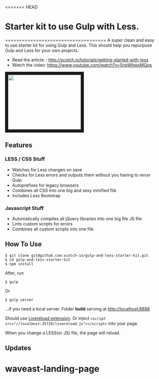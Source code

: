 <<<<<<< HEAD
# Starter kit to use Gulp with Less.
====================================
A super clean and easy to use starter kit for using Gulp and Less. This should help you repurpose Gulp and Less for your own projects.

- Read the article: : http://scotch.io/tutorials/getting-started-with-less
- Watch the video: https://www.youtube.com/watch?v=5nqWhwsMQqs

<a href="http://www.youtube.com/watch?feature=player_embedded&v=5nqWhwsMQqs
" target="_blank"><img src="http://img.youtube.com/vi/5nqWhwsMQqs/0.jpg" width="240" height="180" border="10" /></a>


## Features

### LESS / CSS Stuff

- Watches for Less changes on save
- Checks for Less errors and outputs them without you having to rerun Gulp
- Autoprefixes for legacy browsers
- Combines all CSS into one big and sexy minified file
- Includes Less Bootstrap

### Javascript Stuff

- Automatically compiles all jQuery libraries into one big file JS file
- Lints custom scripts for errors
- Combines all custom scripts into one file

## How To Use

    $ git clone git@github.com:scotch-io/gulp-and-less-starter-kit.git
    $ cd gulp-and-less-starter-kit
    $ npm install
    
After, run

    $ gulp
    
Or 

    $ gulp server
    
...if you need a local server. Folder **build** serving at [http://localhost:8888](http://localhost:8888)

Should use [Livereload extension](http://livereload.com/extensions/). Or inject `<script src="//localhost:35729/livereload.js"></script>` into your page.

When you change a LESS(or JS) file, the page will reload.

## Updates
# waveast-landing-page

